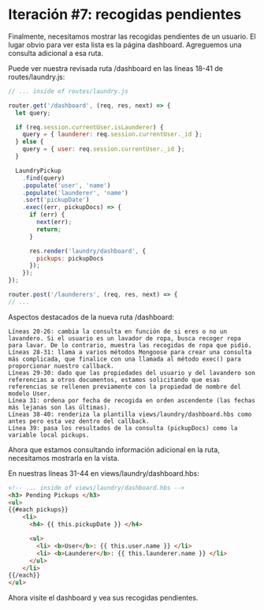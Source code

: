 # Iteración #7: recogidas pendientes

Finalmente, necesitamos mostrar las recogidas pendientes de un usuario. El lugar obvio para ver esta lista es la página dashboard. Agreguemos una consulta adicional a esa ruta.

Puede ver nuestra revisada ruta /dashboard en las líneas 18-41 de routes/laundry.js:

```js
// ... inside of routes/laundry.js

router.get('/dashboard', (req, res, next) => {
  let query;

  if (req.session.currentUser.isLaunderer) {
    query = { launderer: req.session.currentUser._id };
  } else {
    query = { user: req.session.currentUser._id };
  }

  LaundryPickup
    .find(query)
    .populate('user', 'name')
    .populate('launderer', 'name')
    .sort('pickupDate')
    .exec((err, pickupDocs) => {
      if (err) {
        next(err);
        return;
      }

      res.render('laundry/dashboard', {
        pickups: pickupDocs
      });
    });
});

router.post('/launderers', (req, res, next) => {
// ...
```

Aspectos destacados de la nueva ruta /dashboard:

    Líneas 20-26: cambia la consulta en función de si eres o no un lavandero. Si el usuario es un lavador de ropa, busca recoger ropa para lavar. De lo contrario, muestra las recogidas de ropa que pidió.
    Líneas 28-31: llama a varios métodos Mongoose para crear una consulta más complicada, que finalice con una llamada al método exec() para proporcionar nuestro callback.
    Líneas 29-30: dado que las propiedades del usuario y del lavandero son referencias a otros documentos, estamos solicitando que esas referencias se rellenen previamente con la propiedad de nombre del modelo User.
    Línea 31: ordena por fecha de recogida en orden ascendente (las fechas más lejanas son las últimas).
    Líneas 38-40: renderiza la plantilla views/laundry/dashboard.hbs como antes pero esta vez dentro del callback.
    Línea 39: pasa los resultados de la consulta (pickupDocs) como la variable local pickups.

Ahora que estamos consultando información adicional en la ruta, necesitamos mostrarla en la vista.

En nuestras líneas 31-44 en views/laundry/dashboard.hbs:

```html
<!-- ... inside of views/laundry/dashboard.hbs -->
<h3> Pending Pickups </h3>
<ul>
{{#each pickups}}
    <li>
      <h4> {{ this.pickupDate }} </h4>

      <ul>
        <li> <b>User</b>: {{ this.user.name }} </li>
        <li> <b>Launderer</b>: {{ this.launderer.name }} </li>
      </ul>
    </li>
{{/each}}
</ul>
```

Ahora visite el dashboard y vea sus recogidas pendientes.

